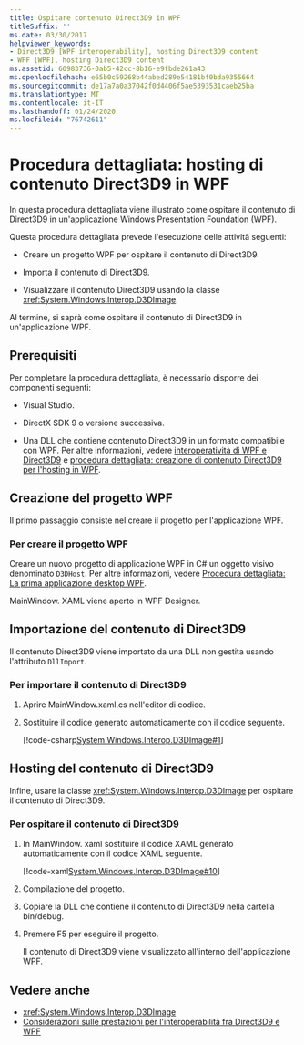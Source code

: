 ```yaml
---
title: Ospitare contenuto Direct3D9 in WPF
titleSuffix: ''
ms.date: 03/30/2017
helpviewer_keywords:
- Direct3D9 [WPF interoperability], hosting Direct3D9 content
- WPF [WPF], hosting Direct3D9 content
ms.assetid: 60983736-0ab5-42cc-8b16-e9fbde261a43
ms.openlocfilehash: e65b0c59268b44abed289e54181bf0bda9355664
ms.sourcegitcommit: de17a7a0a37042f0d4406f5ae5393531caeb25ba
ms.translationtype: MT
ms.contentlocale: it-IT
ms.lasthandoff: 01/24/2020
ms.locfileid: "76742611"
---
```

# <a name="walkthrough-hosting-direct3d9-content-in-wpf"></a>Procedura dettagliata: hosting di contenuto Direct3D9 in WPF

In questa procedura dettagliata viene illustrato come ospitare il contenuto di Direct3D9 in un'applicazione Windows Presentation Foundation (WPF).

Questa procedura dettagliata prevede l'esecuzione delle attività seguenti:

- Creare un progetto WPF per ospitare il contenuto di Direct3D9.

- Importa il contenuto di Direct3D9.

- Visualizzare il contenuto Direct3D9 usando la classe <xref:System.Windows.Interop.D3DImage>.

 Al termine, si saprà come ospitare il contenuto di Direct3D9 in un'applicazione WPF.

## <a name="prerequisites"></a>Prerequisiti

Per completare la procedura dettagliata, è necessario disporre dei componenti seguenti:

- Visual Studio.

- DirectX SDK 9 o versione successiva.

- Una DLL che contiene contenuto Direct3D9 in un formato compatibile con WPF. Per altre informazioni, vedere [interoperatività di WPF e Direct3D9](wpf-and-direct3d9-interoperation.md) e [procedura dettagliata: creazione di contenuto Direct3D9 per l'hosting in WPF](walkthrough-creating-direct3d9-content-for-hosting-in-wpf.md).

## <a name="creating-the-wpf-project"></a>Creazione del progetto WPF

Il primo passaggio consiste nel creare il progetto per l'applicazione WPF.

### <a name="to-create-the-wpf-project"></a>Per creare il progetto WPF

Creare un nuovo progetto di applicazione WPF in C# un oggetto visivo denominato `D3DHost`. Per altre informazioni, vedere [Procedura dettagliata: La prima applicazione desktop WPF](../getting-started/walkthrough-my-first-wpf-desktop-application.md).

MainWindow. XAML viene aperto in WPF Designer.

## <a name="importing-the-direct3d9-content"></a>Importazione del contenuto di Direct3D9

Il contenuto Direct3D9 viene importato da una DLL non gestita usando l'attributo `DllImport`.

### <a name="to-import-direct3d9-content"></a>Per importare il contenuto di Direct3D9

1. Aprire MainWindow.xaml.cs nell'editor di codice.

2. Sostituire il codice generato automaticamente con il codice seguente.

    [!code-csharp[System.Windows.Interop.D3DImage#1](~/samples/snippets/csharp/VS_Snippets_Wpf/System.Windows.Interop.D3DImage/CS/window1.xaml.cs#1)]

## <a name="hosting-the-direct3d9-content"></a>Hosting del contenuto di Direct3D9

Infine, usare la classe <xref:System.Windows.Interop.D3DImage> per ospitare il contenuto di Direct3D9.

### <a name="to-host-the-direct3d9-content"></a>Per ospitare il contenuto di Direct3D9

1. In MainWindow. xaml sostituire il codice XAML generato automaticamente con il codice XAML seguente.

    [!code-xaml[System.Windows.Interop.D3DImage#10](~/samples/snippets/csharp/VS_Snippets_Wpf/System.Windows.Interop.D3DImage/CS/window1.xaml#10)]

2. Compilazione del progetto.

3. Copiare la DLL che contiene il contenuto di Direct3D9 nella cartella bin/debug.

4. Premere F5 per eseguire il progetto.

    Il contenuto di Direct3D9 viene visualizzato all'interno dell'applicazione WPF.

## <a name="see-also"></a>Vedere anche

- <xref:System.Windows.Interop.D3DImage>
- [Considerazioni sulle prestazioni per l'interoperabilità fra Direct3D9 e WPF](performance-considerations-for-direct3d9-and-wpf-interoperability.md)
